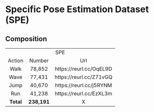 # Specific Pose Estimation Dataset (SPE)


## Composition


<table>
    <tr>
        <td colspan="3" align="center">SPE</td> 
   </tr>
    <tr>
        <td align="center">Action</td>
        <td align="center">Number</td>
        <td align="center">Url</td>
    </tr>
    <tr>
        <td align="center">Walk</td>
        <td align="center">78,852</td>
        <td align="center">https://reurl.cc/OqEL9D</td>
    </tr>
    <tr>
        <td align="center">Wave</td>
        <td align="center">77,431</td>
        <td align="center">https://reurl.cc/Z71vGQ</td>
    </tr>
    <tr>
        <td align="center">Jump</td>
        <td align="center">40,670</td>
        <td align="center">https://reurl.cc/j5RYNM</td>
    </tr>
    <tr>
        <td align="center">Run</td>
        <td align="center">41,238</td>
        <td align="center">https://reurl.cc/EzXL3m</td>
    </tr>
    <tr>
        <td align="center"><b>Total</b></td>
        <td align="center"><b>238,191</b></td>
        <td align="center">X</td>
    </tr>
    
</table>